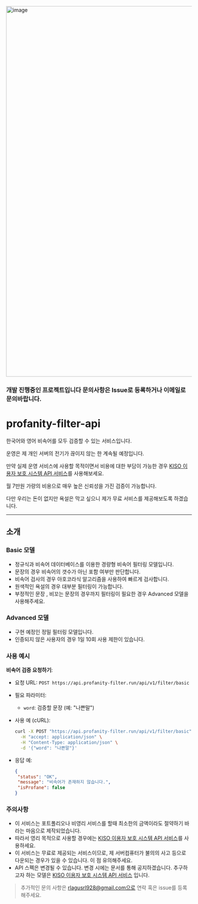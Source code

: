 <img width="1003" alt="image" src="https://github.com/Whale0928/profanity-filter-api/assets/75371249/924c007c-1b76-4c90-8b8b-ba361171e6f2">

### 개발 진행중인 프로젝트입니다 문의사항은 Issue로 등록하거나 이메일로 문의바랍니다.

# profanity-filter-api

한국어와 영어 비속어를 모두 검증할 수 있는 서비스입니다.

운영은 제 개인 서버의 전기가 끊이지 않는 한 계속될 예정입니다.

만약 실제 운영 서비스에 사용할 목적이면서 비용에 대한 부담이 가능한 경우 [KISO 이용자 보호 시스템 API 서비스](https://www.safekiso.com/)를 사용해보세요.

월 7만원 가량의 비용으로 매우 높은 신뢰성을 가진 검증이 가능합니다.

다만 우리는 돈이 없지만 욕설은 막고 싶으니 제가 무료 서비스를 제공해보도록 하겠습니다.

----

## 소개

### Basic 모델

- 정규식과 비속어 데이터베이스를 이용한 경량형 비속어 필터링 모델입니다.
- 문장의 경우 비속어의 갯수가 아닌 포함 여부만 판단합니다.
- 비속어 검사의 경우 아호코라식 알고리즘을 사용하여 빠르게 검사합니다.
- 원색적인 욕설의 경우 대부분 필터링이 가능합니다.
- 부정적인 문장 , 비꼬는 문장의 경우까지 필터링이 필요한 경우 Advanced 모델을 사용해주세요.

### Advanced 모델

- 구현 예정인 정밀 필터링 모델입니다.
- 인증되지 않은 사용자의 경우 1일 10회 사용 제한이 있습니다.

### 사용 예시

**비속어 검증 요청하기**:

- 요청 URL: `POST https://api.profanity-filter.run/api/v1/filter/basic`
- 필요 파라미터:
    - `word`: 검증할 문장 (예: "나쁜말")
- 사용 예 (cURL):
  ```bash
  curl -X POST "https://api.profanity-filter.run/api/v1/filter/basic" \
    -H "accept: application/json" \
    -H "Content-Type: application/json" \
    -d '{"word": "나쁜말"}'
  ```

- 응답 예:
  ```json
  {
   "status": "OK",
   "message": "비속어가 존재하지 않습니다.",
   "isProfane": false
  }
  ```

### 주의사항

- 이 서비스는 포트폴리오나 비영리 서비스를 할때 최소한의 금액이라도 절약하기 바라는 마음으로 제작되었습니다.
- 따라서 영리 목적으로 사용할 경우에는 [KISO 이용자 보호 시스템 API 서비스](https://www.safekiso.com/)를 사용하세요.
- 이 서비스는 무료로 제공되는 서비스이므로, 제 서버컴퓨터가 불의의 사고 등으로 다운되는 경우가 있을 수 있습니다. 이 점 유의해주세요.
- API 스펙은 변경될 수 있습니다. 변경 시에는 문서를 통해 공지하겠습니다. 추구하고자 하는 모델은 [KISO 이용자 보호 시스템 API 서비스](https://www.safekiso.com/) 입니다.

> 추가적인 문의 사항은 rlagusrl928@gmail.com으로 연락 혹은 issue를 등록해주세요.
